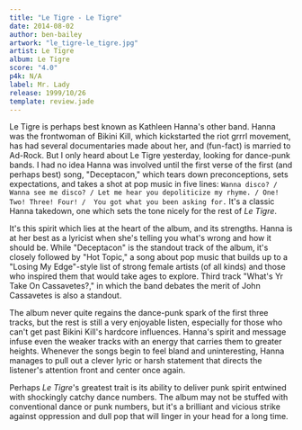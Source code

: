 ```yaml
---
title: "Le Tigre - Le Tigre"
date: 2014-08-02
author: ben-bailey
artwork: "le_tigre-le_tigre.jpg"
artist: Le Tigre
album: Le Tigre
score: "4.0"
p4k: N/A
label: Mr. Lady
release: 1999/10/26
template: review.jade
---
```


Le Tigre is perhaps best known as Kathleen Hanna's other band. Hanna was the frontwoman of Bikini Kill, which kickstarted the riot grrrl movement, has had several documentaries made about her, and (fun-fact) is married to Ad-Rock. But I only heard about Le Tigre yesterday, looking for dance-punk bands. I had no idea Hanna was involved until the first verse of the first (and perhaps best) song, "Deceptacon," which tears down preconceptions, sets expectations, and takes a shot at pop music in five lines: `Wanna disco? / Wanna see me disco? / Let me hear you depoliticize my rhyme. / One! Two! Three! Four! /  You got what you been asking for.` It's a classic Hanna takedown, one which sets the tone nicely for the rest of *Le Tigre*.

<span class="more">

It's this spirit which lies at the heart of the album, and its strengths. Hanna is at her best as a lyricist when she's telling you what's wrong and how it should be. While "Deceptacon" is the standout track of the album, it's closely followed by "Hot Topic," a song about pop music that builds up to a "Losing My Edge"-style list of strong female artists (of all kinds) and those who inspired them that would take ages to explore. Third track "What's Yr Take On Cassavetes?," in which the band debates the merit of John Cassavetes is also a standout.

The album never quite regains the dance-punk spark of the first three tracks, but the rest is still a very enjoyable listen, especially for those who can't get past Bikini Kill's hardcore influences. Hanna's spirit and message infuse even the weaker tracks with an energy that carries them to greater heights. Whenever the songs begin to feel bland and uninteresting, Hanna manages to pull out a clever lyric or harsh statement that directs the listener's attention front and center once again.

Perhaps *Le Tigre*'s greatest trait is its ability to deliver punk spirit entwined with shockingly catchy dance numbers. The album may not be stuffed with conventional dance or punk numbers, but it's a brilliant and vicious strike against oppression and dull pop that will linger in your head for a long time.
